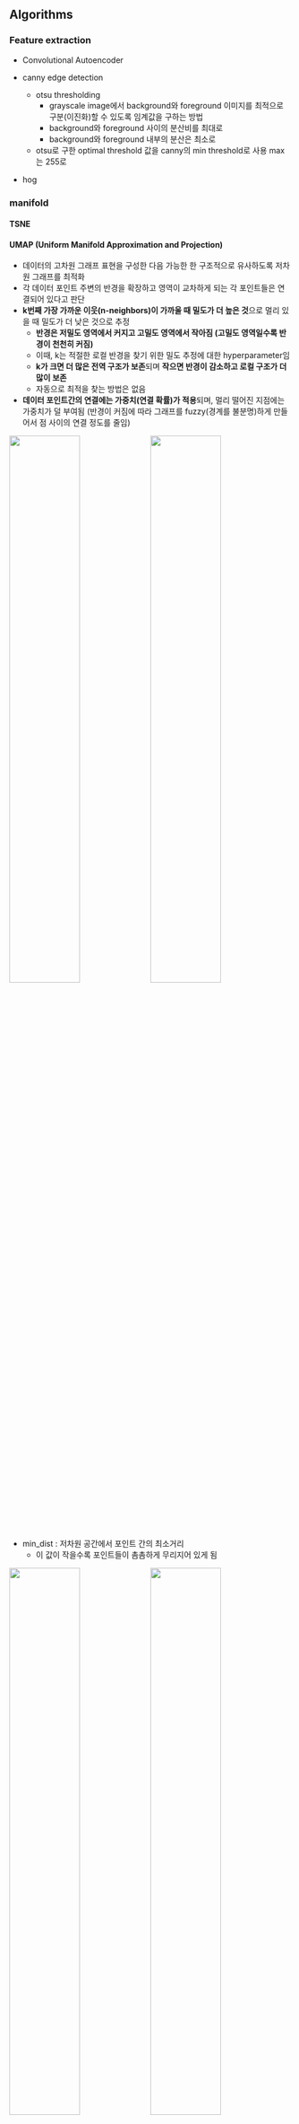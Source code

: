 ## Algorithms

### Feature extraction

- Convolutional Autoencoder

- canny edge detection
  - otsu thresholding
    - grayscale image에서 background와 foreground 이미지를 최적으로 구분(이진화)할 수 있도록 임계값을 구하는 방법 
    - background와 foreground 사이의 분산비를 최대로
    - background와 foreground 내부의 분산은 최소로 
  - otsu로 구한 optimal threshold 값을 canny의 min threshold로 사용 max는 255로
- hog

### manifold

#### TSNE

#### UMAP (Uniform Manifold Approximation and Projection)

- 데이터의 고차원 그래프 표현을 구성한 다음 가능한 한 구조적으로 유사하도록 저차원 그래프를 최적화
- 각 데이터 포인트 주변의 반경을 확장하고 영역이 교차하게 되는 각 포인트들은 연결되어 있다고 판단
- **k번째 가장 가까운 이웃(n-neighbors)이 가까울 때 밀도가 더 높은 것**으로 멀리 있을 때 밀도가 더 낮은 것으로 추정
  - **반경은 저밀도 영역에서 커지고 고밀도 영역에서 작아짐 (고밀도 영역일수록 반경이 천천히 커짐)**
  - 이때, k는 적절한 로컬 반경을 찾기 위한 밀도 추정에 대한 hyperparameter임
  - **k가 크면 더 많은 전역 구조가 보존**되며 **작으면 반경이 감소하고 로컬 구조가 더 많이 보존**
  - 자동으로 최적을 찾는 방법은 없음
- **데이터 포인트간의 연결에는 가중치(연결 확률)가 적용**되며, 멀리 떨어진 지점에는 가중치가 덜 부여됨 (반경이 커짐에 따라 그래프를 fuzzy(경계를 불분명)하게 만들어서 점 사이의 연결 정도를 줄임)

<img src="https://user-images.githubusercontent.com/58063806/144061637-07e6bef3-54bc-44fc-a531-ff9c6254a2a6.png" width=50% /><img src="https://user-images.githubusercontent.com/58063806/144062006-4506f4e4-f8a9-4469-90a2-270a8edf0514.png" width=50% />

- min_dist : 저차원 공간에서 포인트 간의 최소거리
  - 이 값이 작을수록 포인트들이 촘촘하게 무리지어 있게 됨

<img src="https://user-images.githubusercontent.com/58063806/144062625-c39795ea-9aae-42f9-8890-4768212f2753.png" width=50% /><img src="https://user-images.githubusercontent.com/58063806/144062773-61f695b3-d2be-42e0-82b1-fac27931ab84.png" width=50%/>

- **n-neighbors 값이 작을 때, 가짜 군집이 관찰될 수 있으며** 하이퍼파라미터의 선택이 중요한 만큼 **다양한 하이퍼파라미터로 여러번 실행하는 것이 중요**

- [참고문헌 및 이미지 출처](https://pair-code.github.io/understanding-umap/)

#### ISOMAP

#### LLE

### cluster

#### K-means

#### GMM

**E-M algorithm (기댓값-최대화 알고리즘)**

- 잠재 변수가 있는 상태에서 최대 가능도 추정을 수행하는 접근 방식

- **Expectation step (E - step)** 

  - **모수들이 주어졌을 때, 샘플들이 각 클러스터에 속할 확률을 계산하고 이에 따라 클러스터에 할당**하는 과정

  - > **parameters**
    >
    > - ϕ(phi) : 클러스터 weight (추정확률, **prior**)
    >
    > - μ, Σ : 평균과 분산 (공분산 행렬)
    > - 처음에는 랜덤하게 초기화된 모수들이 주어짐 
    > - sklearn에서는 kmeans를 default로 mean과 weight를 초기화  

  - 샘플 x<sup>(i)</sup>가 주어진 모수들로 구성되는 확률 분포(클러스터, j)에 속할 가능도(Likelihood, PDF 값)와 각 클러스터에 대한 사전확률(prior)을 이용, 특정 클러스터에 속할 때 값을 각 클러스터에 속할 때 값의 합으로 나누면 각 클러스터에 속할 확률이 됨

<img src="https://user-images.githubusercontent.com/58063806/144253152-2810a04c-ec61-428d-82fe-cd22e1bdcb45.png" width=60% />

- **Maximization step (M - step)**

  - E - step에서 할당된 샘플들을 바탕으로 **모수들을 업데이트**

  - ϕ는 각 클러스터 별로 샘플들이 속할 확률의 평균치

  - MLE (Maximum likelihood estimation)

    - 관찰된 데이터를 생성할 가능성을 최대화하는 모수를 추정

    - 데이터를 관찰할 총 확률, 모든 관찰된 데이터의 공통 확률 분포 (각 데이터는 독립적으로 생성된다고 가정)

    - 모든 데이터(x)에 대해 정규분포의 PDF 값을 모두 곱한 식의 결과가 최대가 되는  μ, Σ 값을 추정

    - > 자연로그를 취해서 합의 형태로 변환 후 미분값이 0이 되는 μ, Σ의 log likelihood 추정

    - EX) x : 9, 9.5, 11

<img src="https://user-images.githubusercontent.com/58063806/144256775-c78e6e3f-adc5-44ce-ac2d-c4ae4f335a2c.png" width=70% />

> 다변량 정규분포의 PDF
>
> <img src="https://user-images.githubusercontent.com/58063806/144257886-d91c7354-1647-4fa9-a5a1-5a0e074fcab4.png" width=60% />

- 장점

  - M - step에 대한 해결책은 닫힌 형태로 존재하는 경우가 많음
  - 매 반복마다 우도의  값이 증가하는 것이 항상 보장됨
- 단점

  - 수렴이 느림
  - 로컬 최적값으로만 수렴
    - 전진 확률과 후진 확률을 모두 고려			
  - 클러스터 당 데이터가 충분하지 않으면 공분산 행렬을 추정하기가 어려워지며 알고리즘이 수렴하지 않고 발산하게됨 

[MLE (Maximum likelihood estimation) 참고](https://towardsdatascience.com/probability-concepts-explained-maximum-likelihood-estimation-c7b4342fdbb1)

[EM & Gaussian mixture 참고-1](https://angeloyeo.github.io/2021/02/08/GMM_and_EM.html)

[EM & Gaussian mixture 참고-2](https://towardsdatascience.com/gaussian-mixture-models-explained-6986aaf5a95)

[Gaussian mixture 참고](https://scikit-learn.org/stable/modules/mixture.html)

#### Spectral Clustering

- 그래프 이론을 기반으로 한 클러스터링 방식으로 노드를 연결하는 edge를 통해 클러스터를 식별 

**고유값과 고유 벡터**

- 고유 벡터 (eigenvector) : 선형 변환이 일어난 후에도 방향이 변하지 않는 영벡터(모든 값이 0인 벡터)가 아닌 벡터
- 고유값 (eigenvalue) : 고유 벡터의 길이가 변하는 배수로 고유벡터에 대응하는 값 
- 행렬 A에 대해 **영벡터가 아닌 x**와 Ax = lambda x와 같은 **스칼라 lambda**가 있는 경우 x는 행렬 A의 고유값 lambda에 대한 고유 벡터라고 할 수 있음
  - lambda로 구성되는 다항식이 몇차식인지에 따라 최대 몇개의 고유 벡터가 존재하는 지 정해짐 (1차식 - 최대 1개, 2차식 - 최대 2개 ...)
- 고유 벡터는 조건을 만족하는 벡터들 중에서 어느 벡터를 사용해도 무방하지만 **벡터의 크기를 1로 정규화한 단위벡터를 사용하는 것이 일반적**  

**라플라시안 행렬 (Laplacian matrix)**

- 차수행렬에서 인접행렬을 뺀 것으로 **대각선은 각 노드의 차수, 나머지는 음의 edge weight**를 의미 



### K-L divergence (쿨백-라이블러 발산)

- 두 확률 분포를 비교
- 확률분포 P가 있을 때, 샘플링 과정에서 그 분포를 근사적으로 표현하는 확률분포 Q를 P 대신 사용할 경우 엔트로피 변화를 의미 
- 이산확률변수와 연속확률변수의 경우

<img src="https://user-images.githubusercontent.com/58063806/144260970-13116f15-e32b-4515-a91e-f1c911872bf3.png" width=25% />

- 원래 분포가 가지는 엔트로피 H(P)와 P 대신 Q를 사용할 때의 교차 엔트로피(cross entropy) H(P, Q)의 차이

<img src="https://user-images.githubusercontent.com/58063806/144261395-0f2f46ca-dc4f-4ef2-9dbf-042298efe7c4.png" width=30% />

[출처](https://ko.wikipedia.org/wiki/%EC%BF%A8%EB%B0%B1-%EB%9D%BC%EC%9D%B4%EB%B8%94%EB%9F%AC_%EB%B0%9C%EC%82%B0)

### Semi-supervised learning 

#### Label Propagation

- 그래프 기반 반지도 학습 알고리즘

  - **Smoothness Assumption (평활도 가정)**  : 두 데이터 포인트가 서로 가까우면 동일한 레이블을 가질가능성이 높음 
  - **Cluster Assumption (클러스터 가정)** :  두 데이터 포인타가 동일한 클러스터에 있는 경우 동일한 레이블을  가질 가능성이 높음

- 고차원 데이터를 처리할 경우에는 주의

- 모든 데이터 포인트가 완전히 연결된 그래프를 작성

- 노드간의 유사성을 정의하기 위해 가중치 부여 (W, edge)

  - K-nearest neighbors : 두 노드가 연결되어 있으면 1, 아니면 0

  - Gaussian kernels : <img src="https://user-images.githubusercontent.com/58063806/147429457-33da8e4e-8dd8-4ae6-a161-9916c8ce7385.png" width=60% />

    > x<sub>id</sub> : x<sub>i</sub>의 d번째 element

- Transition matrix : <img src="https://user-images.githubusercontent.com/58063806/147431314-e4b97267-b0e1-474e-af2d-f819d7de6730.png" width=25% />

- Laplacian : D - W

  - D : <img src="https://user-images.githubusercontent.com/58063806/147429717-8b214ec3-7c14-44e1-97c3-56c7432a94bc.png" width=15% />

  - normalized L : <img src="https://user-images.githubusercontent.com/58063806/147429766-edea51d1-26d4-47fd-ad9f-0e0437c5754b.png" width=15% />

    > Label spreading normalized L : <img src="https://user-images.githubusercontent.com/58063806/147429863-0c53973d-fd70-4b03-837c-c83d213fa5e8.png" width=25% />

1. transition matrix와 y_hat 초기화
2. |y_hat<sup>(t)</sup> - y_hat<sup>(t - 1)</sup>| < delta를 만족할 때까지 update
   1. y_hat<sup>(t)</sup> = T · y_hat<sup>(t - 1)</sup>
   2. normalizing y_hat<sup>(t)</sup>
   3. 라벨이 주어진 데이터 포인트에 대해서 라벨값 유지 y_hat<sup>(t)</sup><sub>L</sub> <= y<sub>L</sub> (label)

[참고자료](https://proceedings.neurips.cc/paper/2013/file/3a835d3215755c435ef4fe9965a3f2a0-Paper.pdf)

[참고자료 - 2](https://pages.ucsd.edu/~ztu/publication/iccv13_dlp.pdf)

[참고자료 - 3](https://ktmai.github.io/2019-12/label-propagation/)



